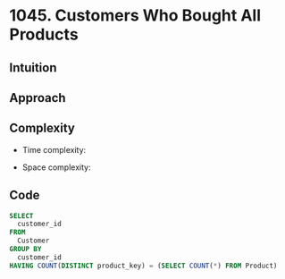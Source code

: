 # 1045. Customers Who Bought All Products

## Intuition

## Approach
<!-- Describe your approach to solving the problem. -->

## Complexity

- Time complexity:
<!-- Add your time complexity here, e.g. $$O(n)$$ -->

- Space complexity:
<!-- Add your space complexity here, e.g. $$O(n)$$ -->

## Code

```sql
SELECT
  customer_id
FROM
  Customer
GROUP BY
  customer_id
HAVING COUNT(DISTINCT product_key) = (SELECT COUNT(*) FROM Product)
```
